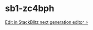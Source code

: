 # sb1-zc4bph

[Edit in StackBlitz next generation editor ⚡️](https://stackblitz.com/~/github.com/eadum02/sb1-zc4bph)